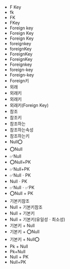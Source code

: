﻿- F Key
- fk
- FK
- FKey
- Foreign key
- Foreign Key
- Foreign Key
- foreignkey
- foreignKey
- ForeignKey
- ForeignKey
- Foreignkey
- foreign-key
- Foreign-key
- Foreign키
- 외래
- 외래키
- 외래키
- 외래키(Foreign Key)
- 참조
- 참조키
- 참조하는
- 참조하는속성
- 참조하는키
- Null⭕
- ⭕Null
- ✅Null
- ⭕Null+PK
- ✅Null+PK
- ✅NullㆍPK
- NullㆍPK
- ✅Nullㆍ✅PK
- ⭕Null + PK
- 기본키참조
- Null + 기본키참조
- Null + 기본키
- Null + 기본키(유일성ㆍ최소성)
- 기본키 + Null
- 기본키 + ⭕Null
- 기본키 + Null⭕
- Pk + Null
- Pk+Null
- Null + PK
- Null+PK